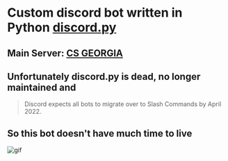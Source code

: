 # Custom discord bot written in Python [discord.py](https://github.com/Rapptz/discord.py)
## Main Server: [CS GEORGIA](https://discord.gg/tsTm3NX)

## Unfortunately discord.py is dead, no longer maintained and
> Discord expects all bots to migrate over to Slash Commands by April 2022.
## So this bot doesn't have much time to live
![gif](https://c.tenor.com/do8q_eYrsW4AAAAd/crying-black-guy-meme.gif)
